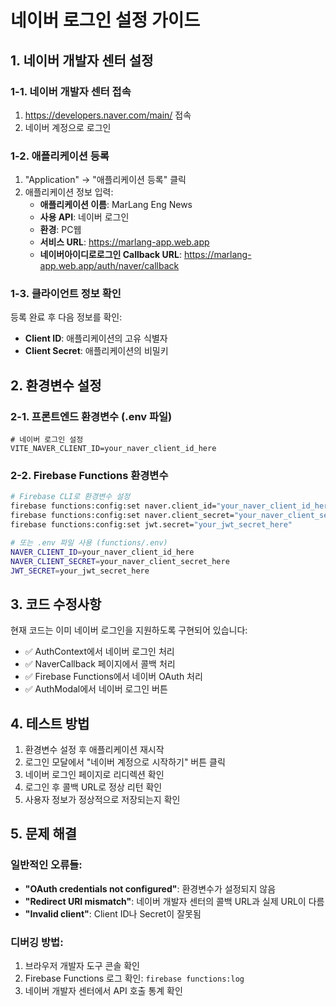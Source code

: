 # 네이버 로그인 설정 가이드

## 1. 네이버 개발자 센터 설정

### 1-1. 네이버 개발자 센터 접속
1. https://developers.naver.com/main/ 접속
2. 네이버 계정으로 로그인

### 1-2. 애플리케이션 등록
1. "Application" → "애플리케이션 등록" 클릭
2. 애플리케이션 정보 입력:
   - **애플리케이션 이름**: MarLang Eng News
   - **사용 API**: 네이버 로그인
   - **환경**: PC웹
   - **서비스 URL**: https://marlang-app.web.app
   - **네이버아이디로로그인 Callback URL**: https://marlang-app.web.app/auth/naver/callback

### 1-3. 클라이언트 정보 확인
등록 완료 후 다음 정보를 확인:
- **Client ID**: 애플리케이션의 고유 식별자
- **Client Secret**: 애플리케이션의 비밀키

## 2. 환경변수 설정

### 2-1. 프론트엔드 환경변수 (.env 파일)
```env
# 네이버 로그인 설정
VITE_NAVER_CLIENT_ID=your_naver_client_id_here
```

### 2-2. Firebase Functions 환경변수
```bash
# Firebase CLI로 환경변수 설정
firebase functions:config:set naver.client_id="your_naver_client_id_here"
firebase functions:config:set naver.client_secret="your_naver_client_secret_here"
firebase functions:config:set jwt.secret="your_jwt_secret_here"

# 또는 .env 파일 사용 (functions/.env)
NAVER_CLIENT_ID=your_naver_client_id_here
NAVER_CLIENT_SECRET=your_naver_client_secret_here
JWT_SECRET=your_jwt_secret_here
```

## 3. 코드 수정사항

현재 코드는 이미 네이버 로그인을 지원하도록 구현되어 있습니다:
- ✅ AuthContext에서 네이버 로그인 처리
- ✅ NaverCallback 페이지에서 콜백 처리
- ✅ Firebase Functions에서 네이버 OAuth 처리
- ✅ AuthModal에서 네이버 로그인 버튼

## 4. 테스트 방법

1. 환경변수 설정 후 애플리케이션 재시작
2. 로그인 모달에서 "네이버 계정으로 시작하기" 버튼 클릭
3. 네이버 로그인 페이지로 리디렉션 확인
4. 로그인 후 콜백 URL로 정상 리턴 확인
5. 사용자 정보가 정상적으로 저장되는지 확인

## 5. 문제 해결

### 일반적인 오류들:
- **"OAuth credentials not configured"**: 환경변수가 설정되지 않음
- **"Redirect URI mismatch"**: 네이버 개발자 센터의 콜백 URL과 실제 URL이 다름
- **"Invalid client"**: Client ID나 Secret이 잘못됨

### 디버깅 방법:
1. 브라우저 개발자 도구 콘솔 확인
2. Firebase Functions 로그 확인: `firebase functions:log`
3. 네이버 개발자 센터에서 API 호출 통계 확인